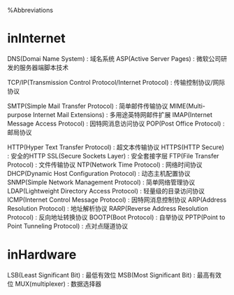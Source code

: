%Abbreviations

# inInternet

DNS(Domai Name System)
: 域名系统
ASP(Active Server Pages)
: 微软公司研发的服务器端脚本技术

TCP/IP(Transmission Control Protocol/Internet Protocol)
: 传输控制协议/网际协议

SMTP(Simple Mail Transfer Protocol)
: 简单邮件传输协议
MIME(Multi-purpose Internet Mail Extensions)
: 多用途英特网邮件扩展
IMAP(Internet Message Access Protocol)
: 因特网消息访问协议
POP(Post Office Protocol)
: 邮局协议

HTTP(Hyper Text Transfer Protocol)
: 超文本传输协议
HTTPS(HTTP Secure)
: 安全的HTTP
SSL(Secure Sockets Layer)
: 安全套接字层
FTP(File Transfer Protocol)
: 文件传输协议
NTP(Network Time Protocol)
: 网络时间协议
DHCP(Dynamic Host Configuration Protocol)
: 动态主机配置协议
SNMP(Simple Network Management Protocol)
: 简单网络管理协议
LDAP(Lightweight Directory Access Protocol)
: 轻量级的目录访问协议
ICMP(Internet Control Message Protocol)
: 因特网消息控制协议
ARP(Address Resolution Protocol)
: 地址解析协议
RARP(Reverse Address Resolution Protocol)
: 反向地址转换协议
BOOTP(Boot Protocol)
: 自举协议
PPTP(Point to Point Tunneling Protocol)
: 点对点隧道协议

# inHardware

LSB(Least Significant Bit)
: 最低有效位
MSB(Most Significant Bit)
: 最高有效位
MUX(multiplexer)
: 数据选择器
